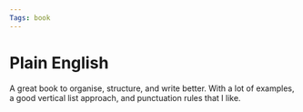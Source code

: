 ```yaml
---
Tags: book
---
```

 
# Plain English 
A great book to organise, structure, and write better. With a lot of examples, a good vertical list approach, and punctuation rules that I like. 
